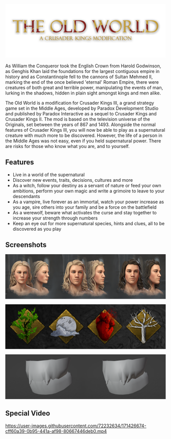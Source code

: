 ![Title](art/text.png)

As William the Conqueror took the English Crown from Harold Godwinson, as Genghis Khan laid the foundations for the largest contiguous empire in history and as Constantinople fell to the cannons of Sultan Mehmed II, marking the end of the once believed 'eternal' Roman Empire, there were creatures of both great and terrible power, manipulating the events of man, lurking in the shadows, hidden in plain sight amongst kings and men alike. 

The Old World is a modification for Crusader Kings III, a grand strategy game set in the Middle Ages, developed by Paradox Development Studio and published by Paradox Interactive as a sequel to Crusader Kings and Crusader Kings II. The mod is based on the television universe of the Originals, set between the years of 867 and 1493. Alongside the normal features of Crusader Kings III, you will now be able to play as a supernatural creature with much more to be discovered. However, the life of a person in the Middle Ages was not easy, even if you held supernatural power. There are risks for those who know what you are, and to yourself.

## Features

- Live in a world of the supernatural
- Discover new events, traits, decisions, cultures and more
- As a witch, follow your destiny as a servant of nature or feed your own ambitions, perform your own magic and write a grimoire to leave to your descendants
- As a vampire, live forever as an immortal, watch your power increase as you age, sire others into your family and be a force on the battlefield
- As a werewolf, beware what activates the curse and stay together to increase your strength through numbers
- Keep an eye out for more supernatural species, hints and clues, all to be discovered as you play

## Screenshots

![Image 1](preview/image-1.png)

![Image 2](preview/image-2.png)

![Image 3](preview/image-3.png)

## Special Video

https://user-images.githubusercontent.com/72232634/171426674-cff60a39-0b95-441a-af98-80667446deb0.mp4
